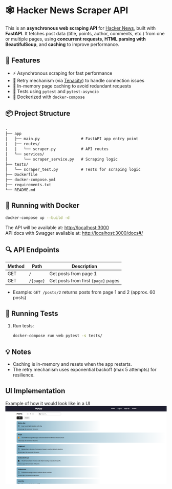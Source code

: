 # 🕸️ Hacker News Scraper API

This is an **asynchronous web scraping API** for [Hacker News](https://news.ycombinator.com), built with **FastAPI**. It fetches post data (title, points, author, comments, etc.) from one or multiple pages, using **concurrent requests**, **HTML parsing with BeautifulSoup**, and **caching** to improve performance.

## 🚀 Features

- ⚡ Asynchronous scraping for fast performance
- 🔁 Retry mechanism (via [Tenacity](https://tenacity.readthedocs.io/)) to handle connection issues
- 🧠 In-memory page caching to avoid redundant requests
- 🧪 Tests using `pytest` and `pytest-asyncio`
- 🐳 Dockerized with `docker-compose`

## 📦 Project Structure

```
.
├── app
│   ├── main.py                  # FastAPI app entry point
│   ├── routes/
│   │   └── scraper.py           # API routes
│   └── services/
│       └── scraper_service.py   # Scraping logic
├── tests/
│   └── scraper_test.py          # Tests for scraping logic
├── Dockerfile
├── docker-compose.yml
├── requirements.txt
└── README.md
```

## 🐳 Running with Docker

```bash
docker-compose up --build -d
```

The API will be available at: [http://localhost:3000](http://localhost:3000)  
API docs with Swagger available at: [http://localhost:3000/docs#/](http://localhost:3000/docs#/)
## 🔍 API Endpoints

| Method | Path                 | Description                         |
|--------|----------------------|-------------------------------------|
| GET    | `/`                  | Get posts from page 1               |
| GET    | `/{page}`            | Get posts from first `{page}` pages |

- Example: `GET /posts/2` returns posts from page 1 and 2 (approx. 60 posts)

## 🧪 Running Tests

1. Run tests:
   ```bash
   docker-compose run web pytest -s tests/
   ```

## 💡 Notes

- Caching is in-memory and resets when the app restarts.
- The retry mechanism uses exponential backoff (max 5 attempts) for resilience.

## UI Implementation

Example of how it would look like in a UI  
![App screenshot](./assets/ui-impl.PNG)
